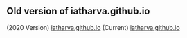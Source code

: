 ## Old version of iatharva.github.io
(2020 Version) [iatharva.github.io](https://iatharva.github.io/2020-iatharva.github.io/)
(Current) [iatharva.github.io](https://iatharva.github.io/)
